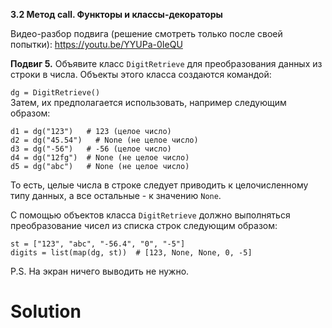 **3.2 Метод __call__. Функторы и классы-декораторы**

Видео-разбор подвига (решение смотреть только после
своей попытки): https://youtu.be/YYUPa-0IeQU

**Подвиг 5.** Объявите класс `DigitRetrieve` для
преобразования данных из строки в числа. Объекты
этого класса создаются командой:

`dg = DigitRetrieve()`\
Затем, их предполагается использовать, например 
следующим образом:
```
d1 = dg("123")   # 123 (целое число)
d2 = dg("45.54")   # None (не целое число)
d3 = dg("-56")   # -56 (целое число)
d4 = dg("12fg")  # None (не целое число)
d5 = dg("abc")   # None (не целое число)
```
То есть, целые числа в строке следует приводить к целочисленному
типу данных, а все остальные - к значению `None`.

С помощью объектов класса `DigitRetrieve` должно выполняться преобразование
чисел из списка строк следующим образом:
```
st = ["123", "abc", "-56.4", "0", "-5"]
digits = list(map(dg, st))  # [123, None, None, 0, -5]
```
P.S. На экран ничего выводить не нужно. 

# Solution

```

```
